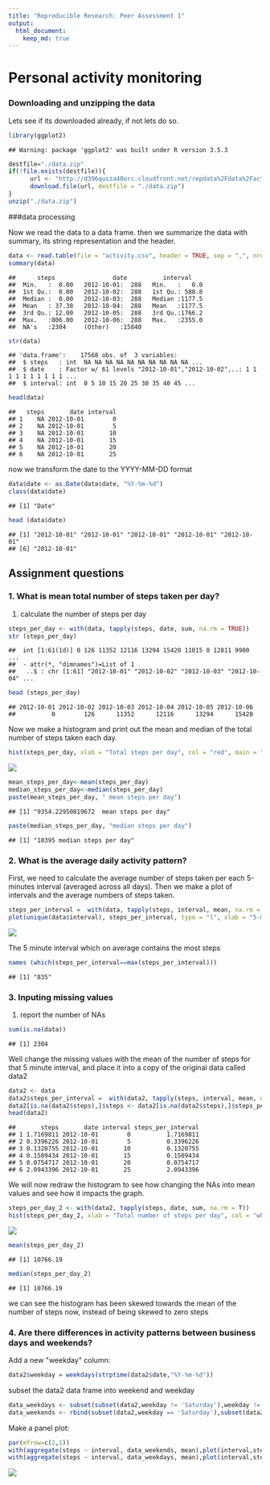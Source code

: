 ```yaml
---
title: "Reproducible Research: Peer Assessment 1"
output: 
  html_document:
    keep_md: true
---
```


Personal activity monitoring
============================


### Downloading and unzipping the data
Lets see if its downloaded already, if not lets do so.

```r
library(ggplot2)
```

```
## Warning: package 'ggplot2' was built under R version 3.5.3
```

```r
destfile="./data.zip"
if(!file.exists(destfile)){
      url <- "http://d396qusza40orc.cloudfront.net/repdata%2Fdata%2Factivity.zip"
      download.file(url, destfile = "./data.zip")
}
unzip("./data.zip")
```
###data processing

Now we read the data to a data frame. then we summarize the data with summary, its string representation and the header.

```r
data <- read.table(file = "activity.csv", header = TRUE, sep = ",", nrows =  17568, na.strings = NA)
summary(data)
```

```
##      steps                date          interval     
##  Min.   :  0.00   2012-10-01:  288   Min.   :   0.0  
##  1st Qu.:  0.00   2012-10-02:  288   1st Qu.: 588.8  
##  Median :  0.00   2012-10-03:  288   Median :1177.5  
##  Mean   : 37.38   2012-10-04:  288   Mean   :1177.5  
##  3rd Qu.: 12.00   2012-10-05:  288   3rd Qu.:1766.2  
##  Max.   :806.00   2012-10-06:  288   Max.   :2355.0  
##  NA's   :2304     (Other)   :15840
```

```r
str(data)
```

```
## 'data.frame':	17568 obs. of  3 variables:
##  $ steps   : int  NA NA NA NA NA NA NA NA NA NA ...
##  $ date    : Factor w/ 61 levels "2012-10-01","2012-10-02",..: 1 1 1 1 1 1 1 1 1 1 ...
##  $ interval: int  0 5 10 15 20 25 30 35 40 45 ...
```

```r
head(data)
```

```
##   steps       date interval
## 1    NA 2012-10-01        0
## 2    NA 2012-10-01        5
## 3    NA 2012-10-01       10
## 4    NA 2012-10-01       15
## 5    NA 2012-10-01       20
## 6    NA 2012-10-01       25
```
 
now we transform the date to the YYYY-MM-DD format

```r
data$date <- as.Date(data$date, "%Y-%m-%d")
class(data$date)
```

```
## [1] "Date"
```

```r
head (data$date)
```

```
## [1] "2012-10-01" "2012-10-01" "2012-10-01" "2012-10-01" "2012-10-01"
## [6] "2012-10-01"
```

## Assignment questions
### 1. What is mean total number of steps taken per day?

1. calculate the number of steps per day

```r
steps_per_day <- with(data, tapply(steps, date, sum, na.rm = TRUE))
str (steps_per_day)
```

```
##  int [1:61(1d)] 0 126 11352 12116 13294 15420 11015 0 12811 9900 ...
##  - attr(*, "dimnames")=List of 1
##   ..$ : chr [1:61] "2012-10-01" "2012-10-02" "2012-10-03" "2012-10-04" ...
```

```r
head (steps_per_day)
```

```
## 2012-10-01 2012-10-02 2012-10-03 2012-10-04 2012-10-05 2012-10-06 
##          0        126      11352      12116      13294      15420
```

Now we make a histogram and print out the mean and median of the total number of steps taken each day.

```r
hist(steps_per_day, xlab = "Total steps per day", col = "red", main = "Total steps taken each day (ignore missing data)")
```

![](PA1_template_files/figure-html/unnamed-chunk-5-1.png)<!-- -->

```r
mean_steps_per_day<-mean(steps_per_day)
median_steps_per_day<-median(steps_per_day)
paste(mean_steps_per_day, " mean steps per day")
```

```
## [1] "9354.22950819672  mean steps per day"
```

```r
paste(median_steps_per_day, "median steps per day")
```

```
## [1] "10395 median steps per day"
```
### 2. What is the average daily activity pattern?

First, we need to calculate the average number of steps taken per each 5-minutes interval (averaged across all days). Then we make a plot of intervals and the average numbers of steps taken.

```r
steps_per_interval =  with(data, tapply(steps, interval, mean, na.rm = TRUE))
plot(unique(data$interval), steps_per_interval, type = "l", xlab = "5-minute interval", ylab = "steps per interval averaged over all days", main = "Average daily activity")
```

![](PA1_template_files/figure-html/unnamed-chunk-6-1.png)<!-- -->

The 5 minute interval which on average contains the most steps

```r
names (which(steps_per_interval==max(steps_per_interval)))
```

```
## [1] "835"
```

### 3. Inputing missing values 
1. report the number of NAs

```r
sum(is.na(data))
```

```
## [1] 2304
```

Well change the missing values with the mean of the number of steps for that 5 minute interval, and place it into a copy of the original data called data2

```r
data2 <- data
data2$steps_per_interval =  with(data2, tapply(steps, interval, mean, na.rm = TRUE))
data2[is.na(data2$steps),]$steps <- data2[is.na(data2$steps),]$steps_per_interval
head(data2)
```

```
##       steps       date interval steps_per_interval
## 1 1.7169811 2012-10-01        0          1.7169811
## 2 0.3396226 2012-10-01        5          0.3396226
## 3 0.1320755 2012-10-01       10          0.1320755
## 4 0.1509434 2012-10-01       15          0.1509434
## 5 0.0754717 2012-10-01       20          0.0754717
## 6 2.0943396 2012-10-01       25          2.0943396
```
We will now redraw the histogram to see how changing the NAs into mean values and see how it impacts the graph.


```r
steps_per_day_2 <- with(data2, tapply(steps, date, sum, na.rm = T))
hist(steps_per_day_2, xlab = "Total number of steps per day", col = "wheat2", main = "Total number of steps taken each day (with filled missing data)")
```

![](PA1_template_files/figure-html/unnamed-chunk-10-1.png)<!-- -->

```r
mean(steps_per_day_2)
```

```
## [1] 10766.19
```

```r
median(steps_per_day_2)
```

```
## [1] 10766.19
```
we can see the histogram has been skewed towards the mean of the number of steps now, instead of being skewed to zero steps

### 4. Are there differences in activity patterns between business days and weekends?

Add a new "weekday" column:


```r
data2$weekday = weekdays(strptime(data2$date,"%Y-%m-%d"))
```

subset the data2 data frame into weekend and weekday


```r
data_weekdays <- subset(subset(data2,weekday != 'Saturday'),weekday != 'Sunday')
data_weekends <- rbind(subset(data2,weekday == 'Saturday'),subset(data2,weekday == 'Sunday'))
```

Make a panel plot:


```r
par(mfrow=c(2,1))
with(aggregate(steps ~ interval, data_weekends, mean),plot(interval,steps,type="l",main="Weekend"))
with(aggregate(steps ~ interval, data_weekdays, mean),plot(interval,steps,type="l",main="Weekday"))
```

![](PA1_template_files/figure-html/unnamed-chunk-13-1.png)<!-- -->
